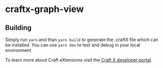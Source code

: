# craftx-graph-view

## Building

Simply run `yarn` and than `yarn build` to generate the .craftX file which can be installed.
You can use `yarn dev` to test and debug in your local environment

To learn more about Craft eXtensions visit the [Craft X developer portal](https://developer.craft.do).
